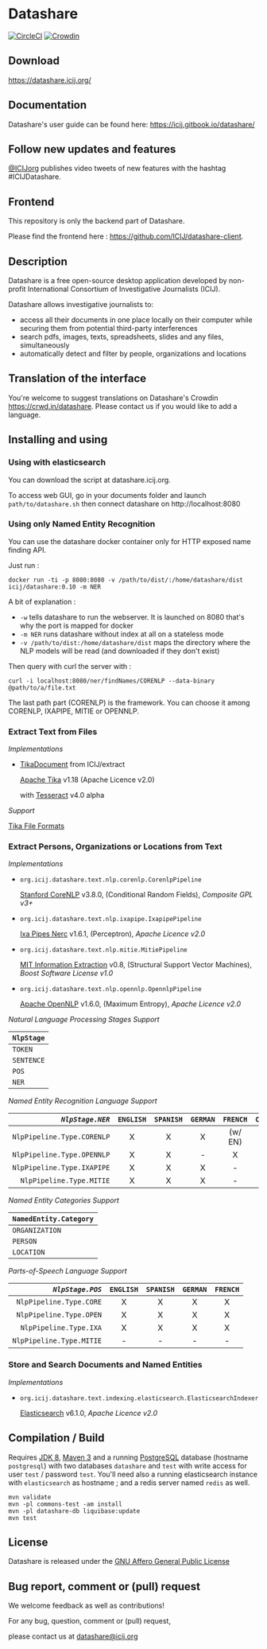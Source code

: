 # Datashare

[![CircleCI](https://circleci.com/gh/ICIJ/datashare.svg?style=shield)](https://circleci.com/gh/ICIJ/datashare)
[![Crowdin](https://badges.crowdin.net/datashare/localized.svg)](https://crowdin.com/project/datashare)

## Download

https://datashare.icij.org/

## Documentation

Datashare's user guide can be found here: https://icij.gitbook.io/datashare/

## Follow new updates and features

[@ICIJorg](https://twitter.com/ICIJorg) publishes video tweets of new features with the hashtag #ICIJDatashare.

## Frontend

This repository is only the backend part of Datashare.

Please find the frontend here : https://github.com/ICIJ/datashare-client.


## Description

Datashare is a free open-source desktop application developed by non-profit International Consortium of Investigative Journalists (ICIJ). 

Datashare allows investigative journalists to:
- access all their documents in one place locally on their computer while securing them from potential third-party interferences
- search pdfs, images, texts, spreadsheets, slides and any files, simultaneously
- automatically detect and filter by people, organizations and locations

## Translation of the interface

You're welcome to suggest translations on Datashare's Crowdin https://crwd.in/datashare. Please contact us if you would like to add a language.

## Installing and using

### Using with elasticsearch

You can download the script at datashare.icij.org.

To access web GUI, go in your documents folder and launch `path/to/datashare.sh` then connect datashare on http://localhost:8080

### Using only Named Entity Recognition

You can use the datashare docker container only for HTTP exposed name finding API.

Just run : 

    docker run -ti -p 8080:8080 -v /path/to/dist/:/home/datashare/dist icij/datashare:0.10 -m NER

A bit of explanation : 
- `-w` tells datashare to run the webserver. It is launched on 8080 that's why the port is mapped for docker
- `-m NER` runs datashare without index at all on a stateless mode
- `-v /path/to/dist:/home/datashare/dist` maps the directory where the NLP models will be read (and downloaded if they don't exist)

Then query with curl the server with : 

    curl -i localhost:8080/ner/findNames/CORENLP --data-binary @path/to/a/file.txt

The last path part (CORENLP) is the framework. You can choose it among CORENLP, IXAPIPE, MITIE or OPENNLP.    

### **Extract Text from Files** 
  
*Implementations*
  
  - [TikaDocument](https://github.com/ICIJ/extract/blob/extractlib/extract-lib/src/main/java/org/icij/extract/document/TikaDocument.java) from ICIJ/extract 
  
    [Apache Tika](https://tika.apache.org/) v1.18 (Apache Licence v2.0)
  
    with [Tesseract](https://github.com/tesseract-ocr/tesseract/wiki/4.0-with-LSTM) v4.0 alpha 


*Support*

  [Tika File Formats](https://tika.apache.org/1.18/formats.html)

  
### **Extract Persons, Organizations or Locations from Text** 
   
*Implementations*
  
  - `org.icij.datashare.text.nlp.corenlp.CorenlpPipeline` 
  
    [Stanford CoreNLP](http://stanfordnlp.github.io/CoreNLP) v3.8.0, 
    (Conditional Random Fields), 
    *Composite GPL v3+* 

  - `org.icij.datashare.text.nlp.ixapipe.IxapipePipeline` 
  
    [Ixa Pipes Nerc](https://github.com/ixa-ehu/ixa-pipe-nerc) v1.6.1, 
    (Perceptron), 
    *Apache Licence v2.0*

  - `org.icij.datashare.text.nlp.mitie.MitiePipeline` 
  
    [MIT Information Extraction](https://github.com/mit-nlp/MITIE) v0.8, 
    (Structural Support Vector Machines), 
    *Boost Software License v1.0*

  - `org.icij.datashare.text.nlp.opennlp.OpennlpPipeline` 
  
    [Apache OpenNLP](https://opennlp.apache.org/) v1.6.0, 
    (Maximum Entropy), 
    *Apache Licence v2.0*

  
*Natural Language Processing Stages Support*

| `NlpStage`       |
|------------------|
| `TOKEN`          |
| `SENTENCE`       |
| `POS`            |
| `NER`            |

*Named Entity Recognition Language Support*

| *`NlpStage.NER`*           | `ENGLISH`  | `SPANISH`  | `GERMAN`  | `FRENCH`  | `CHINESE` |
|---------------------------:|:----------:|:----------:|:---------:|:---------:|:---------:|
| `NlpPipeline.Type.CORENLP` |     X      |      X     |      X    |  (w/ EN)  |     X     |
| `NlpPipeline.Type.OPENNLP` |     X      |      X     |      -    |     X     |     -     |
| `NlpPipeline.Type.IXAPIPE` |     X      |      X     |      X    |     -     |     -     |
| `NlpPipeline.Type.MITIE`   |     X      |      X     |      X    |     -     |     -     |

*Named Entity Categories Support*

| `NamedEntity.Category` |
|----------------------  |
| `ORGANIZATION`         |
| `PERSON`               |
| `LOCATION`             |

*Parts-of-Speech Language Support*

|  *`NlpStage.POS`*          | `ENGLISH`  | `SPANISH`  | `GERMAN`  | `FRENCH`  |
|---------------------------:|:----------:|:----------:|:---------:|:---------:|
| `NlpPipeline.Type.CORE`    |     X      |      X     |     X     |     X     |
| `NlpPipeline.Type.OPEN`    |     X      |      X     |     X     |     X     |
| `NlpPipeline.Type.IXA`     |     X      |      X     |     X     |     X     |
| `NlpPipeline.Type.MITIE`   |     -      |      -     |      -    |     -     |


### **Store and Search Documents and Named Entities**

 *Implementations*
  
 - `org.icij.datashare.text.indexing.elasticsearch.ElasticsearchIndexer`
 
   [Elasticsearch](https://www.elastic.co/products/elasticsearch) v6.1.0, *Apache Licence v2.0*



## Compilation / Build

Requires 
[JDK 8](http://www.oracle.com/technetwork/java/javase/downloads/jdk8-downloads-2133151.html),
[Maven 3](http://maven.apache.org/download.cgi) and a running [PostgreSQL](https://www.postgresql.org/) database (hostname `postgresql`) 
with two databases `datashare` and `test` with write access for user `test` / password `test`. You'll need also a running
elasticsearch instance with `elasticsearch` as hostname ; and a redis server named `redis` as well.

```
mvn validate
mvn -pl commons-test -am install
mvn -pl datashare-db liquibase:update
mvn test
```

## License

Datashare is released under the [GNU Affero General Public License](https://www.gnu.org/licenses/agpl-3.0.en.html)


## Bug report, comment or (pull) request

We welcome feedback as well as contributions!

For any bug, question, comment or (pull) request, 

please contact us at datashare@icij.org
 
 
